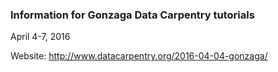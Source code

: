 ### Information for Gonzaga Data Carpentry tutorials

April 4-7, 2016

Website: http://www.datacarpentry.org/2016-04-04-gonzaga/